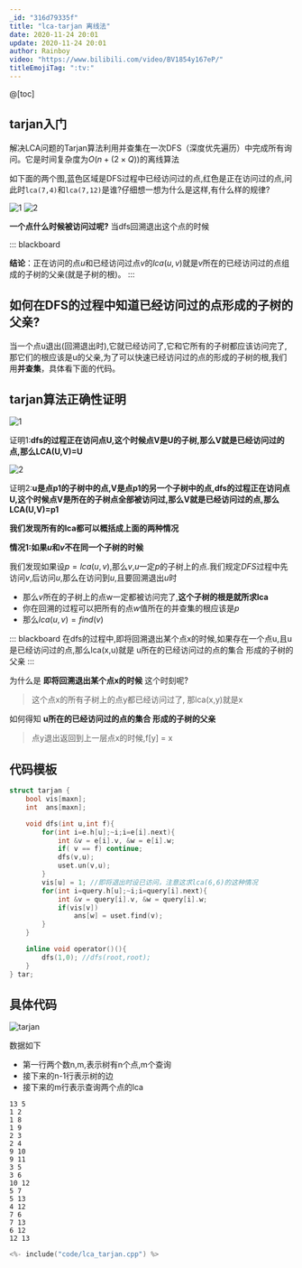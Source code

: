 ```yaml
---
_id: "316d79335f"
title: "lca-tarjan 离线法"
date: 2020-11-24 20:01
update: 2020-11-24 20:01
author: Rainboy
video: "https://www.bilibili.com/video/BV1854y167eP/"
titleEmojiTag: ":tv:"
---
```




@[toc]

## tarjan入门

解决LCA问题的Tarjan算法利用并查集在一次DFS（深度优先遍历）中完成所有询问。它是时间复杂度为$O(n + (2\times Q))$的离线算法

如下面的两个图,蓝色区域是DFS过程中已经访问过的点,红色是正在访问过的点,问此时`lca(7,4)`和`lca(7,12)`是谁?仔细想一想为什么是这样,有什么样的规律?

![1](./tarjan1.png)
![2](./tarjan2.png)

**一个点什么时候被访问过呢?**  当dfs回溯退出这个点的时候


::: blackboard

**结论**：正在访问的点$u$和已经访问过点$v$的$lca(u,v)$就是$v$所在的已经访问过的点组成的子树的父亲(就是子树的根)。
:::


## 如何在DFS的过程中知道已经访问过的点形成的子树的父亲?

当一个点u退出(回溯退出时),它就已经访问了,它和它所有的子树都应该访问完了,那它们的根应该是u的父亲,为了可以快速已经访问过的点的形成的子树的根,我们用**并查集**，具体看下面的代码。

## tarjan算法正确性证明

![1](./lca11.png)

证明1:**dfs的过程正在访问点U,这个时候点V是U的子树,那么V就是已经访问过的点,那么LCA(U,V)=U**


![2](./lca12.png)

证明2:**u是点p1的子树中的点,V是点p1的另一个子树中的点,dfs的过程正在访问点U,这个时候点V是所在的子树点全部被访问过,那么V就是已经访问过的点,那么LCA(U,V)=p1**


**我们发现所有的lca都可以概括成上面的两种情况**


**情况1:如果$u$和$v$不在同一个子树的时候**

我们发现如果设$p = lca(u,v)$,那么$v$,$u$一定$p$的子树上的点.我们规定$DFS$过程中先访问$v$,后访问$u$,那么在访问到$u$,且要回溯退出$u$时

 - 那么$v$所在的子树上的点w一定都被访问完了,**这个子树的根是就所求lca**
 - 你在回溯的过程可以把所有的点$w$值所在的并查集的根应该是$p$
 - 那么$lca(u,v) = find(v)$

::: blackboard
在dfs的过程中,即将回溯退出某个点x的时候,如果存在一个点u,且u是已经访问过的点,那么lca(x,u)就是 u所在的已经访问过的点的集合 形成的子树的父亲
:::


为什么是 **即将回溯退出某个点x的时候** 这个时刻呢?
 > 这个点x的所有子树上的点y都已经访问过了, 那lca(x,y)就是x

如何得知 **u所在的已经访问过的点的集合 形成的子树的父亲**
 > 点y退出返回到上一层点x的时候,f[y] = x

## 代码模板

<!-- template start -->
```c
struct tarjan {
    bool vis[maxn];
    int  ans[maxn];

    void dfs(int u,int f){
        for(int i=e.h[u];~i;i=e[i].next){
            int &v = e[i].v, &w = e[i].w;
            if( v == f) continue;
            dfs(v,u);
            uset.un(v,u);
        }
        vis[u] = 1; //即将退出时设已访问，注意这求lca(6,6)的这种情况
        for(int i=query.h[u];~i;i=query[i].next){
            int &v = query[i].v, &w = query[i].w;
            if(vis[v]) 
                ans[w] = uset.find(v);
        }
    }

    inline void operator()(){
        dfs(1,0); //dfs(root,root);
    }
} tar;
```
<!-- template end -->

## 具体代码

![tarjan](./tarjan_data.png)

数据如下

  - 第一行两个数n,m,表示树有n个点,m个查询
  - 接下来的n-1行表示树的边
  - 接下来的m行表示查询两个点的lca
```
13 5
1 2
1 8
1 9
2 3
2 4
9 10
9 11
3 5
3 6
10 12
5 7
5 13
4 12
7 6
7 13
6 12
12 13
```

```c
<%- include("code/lca_tarjan.cpp") %>
```

